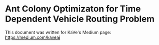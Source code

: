 # Ant Colony Optimizaton for Time Dependent Vehicle Routing Problem

This document was written for KaVe's Medium page: https://medium.com/kaveai
